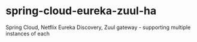 # spring-cloud-eureka-zuul-ha
Spring Cloud, Netflix Eureka Discovery, Zuul gateway - supporting multiple instances of each
